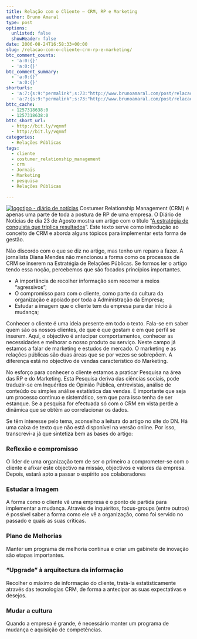 ```yaml
---
title: Relação com o Cliente – CRM, RP e Marketing
author: Bruno Amaral
type: post
options:
  unlisted: false
  showHeader: false
date: 2006-08-24T16:58:33+00:00
slug: /relacao-com-o-cliente-crm-rp-e-marketing/
btc_comment_counts:
  - 'a:0:{}'
  - 'a:0:{}'
btc_comment_summary:
  - 'a:0:{}'
  - 'a:0:{}'
shorturls:
  - 'a:7:{s:9:"permalink";s:73:"http://www.brunoamaral.com/post/relacao-com-o-cliente-crm-rp-e-marketing/";s:7:"tinyurl";s:25:"http://tinyurl.com/czkt5a";s:4:"isgd";s:17:"http://is.gd/pL4n";s:5:"bitly";s:20:"http://bit.ly/2bgqSw";s:5:"snipr";s:22:"http://snipr.com/ew5b2";s:5:"snurl";s:22:"http://snurl.com/ew5b2";s:7:"snipurl";s:24:"http://snipurl.com/ew5b2";}'
  - 'a:7:{s:9:"permalink";s:73:"http://www.brunoamaral.com/post/relacao-com-o-cliente-crm-rp-e-marketing/";s:7:"tinyurl";s:25:"http://tinyurl.com/czkt5a";s:4:"isgd";s:17:"http://is.gd/pL4n";s:5:"bitly";s:20:"http://bit.ly/2bgqSw";s:5:"snipr";s:22:"http://snipr.com/ew5b2";s:5:"snurl";s:22:"http://snurl.com/ew5b2";s:7:"snipurl";s:24:"http://snipurl.com/ew5b2";}'
bttc_cache:
  - 1257318638:0
  - 1257318638:0
bttc_short_url:
  - http://bit.ly/vqnmf
  - http://bit.ly/vqnmf
categories:
  - Relações Públicas
tags:
  - cliente
  - costumer_relationship_management
  - crm
  - Jornais
  - Marketing
  - pesquisa
  - Relações Públicas

---
```

[<img id="image132" alt="logotipo - diário de notícias" src="/wp-content/uploads/2006/08/logo_dn_reduzido1.jpg" />][1] Costumer Relationship Management (CRM) é apenas uma parte de toda a postura de RP de uma empresa. O Diário de Notícias de dia 23 de Agosto mostra um artigo com o título “[A estratégia de conquista que triplica resultados][2]”. Este texto serve como introdução ao conceito de CRM e aborda alguns tópicos para implementar esta forma de gestão.

<!--more-->Não discordo com o que se diz no artigo, mas tenho um reparo a fazer. A jornalista Diana Mendes não mencionou a forma como os processos de CRM se inserem na Estratégia de Relações Públicas. Se formos ler o artigo tendo essa noção, percebemos que são focados princípios importantes.

  * A importância de recolher informação sem recorrer a meios “agressivos”;
  * O compromisso para com o cliente, como parte da cultura da organização e apoiado por toda a Administração da Empresa;
  * Estudar a imagem que o cliente tem da empresa para dar inicio à mudança;

Conhecer o cliente é uma ideia presente em todo o texto. Fala-se em saber quem são os nossos clientes, de que é que gostam e em que perfil se inserem. Aqui, o objectivo é antecipar comportamentos, conhecer as necessidades e melhorar o nosso produto ou serviço. Neste campo já estamos a falar de marketing e estudos de mercado. O marketing e as relações públicas são duas áreas que se por vezes se sobrepõem. A diferença está no objectivo de vendas característico do Marketing.

No esforço para conhecer o cliente estamos a praticar Pesquisa na área das RP e do Marketing. Esta Pesquisa deriva das ciências sociais, pode traduzir-se em Inquéritos de Opinião Pública, entrevistas, análise de conteúdo ou simples análise estatística das vendas. É importante que seja um processo continuo e sistemático, sem que para isso tenha de ser estanque. Se a pesquisa for efectuada só com o CRM em vista perde a dinâmica que se obtêm ao correlacionar os dados.

Se têm interesse pelo tema, aconselho a leitura do artigo no site do DN. Há uma caixa de texto que não está disponível na versão online. Por isso, transcrevi-a já que sintetiza bem as bases do artigo:

### Reflexão e compromisso

O líder de uma organização tem de ser o primeiro a comprometer-se com o cliente e afixar este objectivo na missão, objectivos e valores da empresa. Depois, estará apto a passar o espírito aos colaboradores

### Estudar a Imagem

A forma como o cliente vê uma empresa é o ponto de partida para implementar a mudança. Através de inquéritos, focus-groups (entre outros) é possível saber a forma como ele vê a organização, como foi servido no passado e quais as suas críticas.

### Plano de Melhorias

Manter um programa de melhoria contínua e criar um gabinete de inovação são etapas importantes.

### &#8220;Upgrade&#8221; à arquitectura da informação

Recolher o máximo de informação do cliente, tratá-la estatisticamente através das tecnologias CRM, de forma a antecipar as suas expectativas e desejos.

### Mudar a cultura

Quando a empresa é grande, é necessário manter um programa de mudança e aquisição de competências.

 [1]: http://www.dn.pt "diário de notícias"
 [2]: http://dn.sapo.pt/2006/08/23/economia/a_estrategia_conquista_triplica_resu.html "Diário de Notícias"